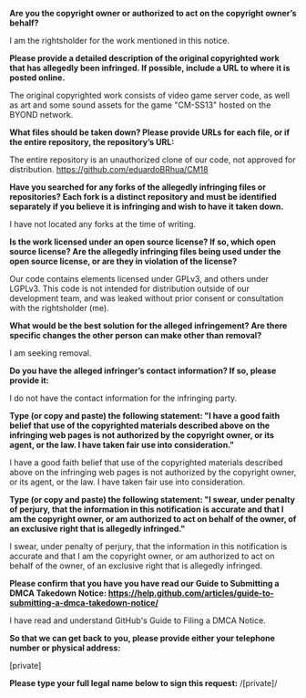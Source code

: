 **Are you the copyright owner or authorized to act on the copyright
owner’s behalf?**  

I am the rightsholder for the work mentioned in this notice.

**Please provide a detailed description of the original copyrighted work
that has allegedly been infringed. If possible, include a URL to where
it is posted online.**  

The original copyrighted work consists of video game server code, as
well as art and some sound assets for the game "CM-SS13" hosted on the
BYOND network.

**What files should be taken down? Please provide URLs for each file, or
if the entire repository, the repository’s URL:**  

The entire repository is an unauthorized clone of our code, not approved
for distribution. https://github.com/eduardoBRhua/CM18

**Have you searched for any forks of the allegedly infringing files or
repositories? Each fork is a distinct repository and must be identified
separately if you believe it is infringing and wish to have it taken down.**  

I have not located any forks at the time of writing.

**Is the work licensed under an open source license? If so, which open
source license? Are the allegedly infringing files being used under the
open source license, or are they in violation of the license?**  

Our code contains elements licensed under GPLv3, and others under
LGPLv3. This code is not intended for distribution outside of our
development team, and was leaked without prior consent or consultation
with the rightsholder (me).

**What would be the best solution for the alleged infringement? Are
there specific changes the other person can make other than removal?**  

I am seeking removal.

**Do you have the alleged infringer’s contact information? If so, please
provide it:**  

I do not have the contact information for the infringing party.

**Type (or copy and paste) the following statement: "I have a good faith
belief that use of the copyrighted materials described above on the
infringing web pages is not authorized by the copyright owner, or its
agent, or the law. I have taken fair use into consideration."**  

I have a good faith belief that use of the copyrighted materials
described above on the infringing web pages is not authorized by the
copyright owner, or its agent, or the law. I have taken fair use into
consideration.

**Type (or copy and paste) the following statement: "I swear, under
penalty of perjury, that the information in this notification is
accurate and that I am the copyright owner, or am authorized to act on
behalf of the owner, of an exclusive right that is allegedly infringed."**  

I swear, under penalty of perjury, that the information in this
notification is accurate and that I am the copyright owner, or am
authorized to act on behalf of the owner, of an exclusive right that is
allegedly infringed.

**Please confirm that you have you have read our Guide to Submitting a
DMCA Takedown Notice:
https://help.github.com/articles/guide-to-submitting-a-dmca-takedown-notice/**  

I have read and understand GitHub's Guide to Filing a DMCA Notice.

**So that we can get back to you, please provide either your telephone
number or physical address:**  

[private]

**Please type your full legal name below to sign this request:**
/[private]/
